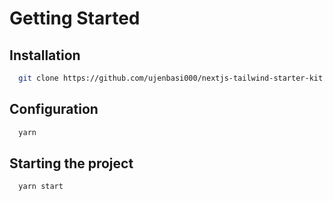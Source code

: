 # Getting Started

## Installation

```bash
  git clone https://github.com/ujenbasi000/nextjs-tailwind-starter-kit .
```

## Configuration

```bash
  yarn
```

## Starting the project

```bash
  yarn start
```
